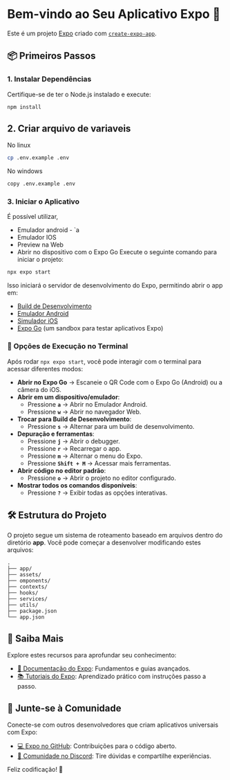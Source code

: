 # Bem-vindo ao Seu Aplicativo Expo 🚀

Este é um projeto [Expo](https://expo.dev) criado com [`create-expo-app`](https://www.npmjs.com/package/create-expo-app).

## 📦 Primeiros Passos

### 1. Instalar Dependências
Certifique-se de ter o Node.js instalado e execute:

```bash
npm install
```
## 2. Criar arquivo de variaveis
No linux
```bash
cp .env.example .env
```
No windows
```bash
copy .env.example .env
```

### 3. Iniciar o Aplicativo
É possível utilizar,
- Emulador android - `a 
- Emulador IOS
- Preview na Web
- Abrir no dispositivo com o Expo Go
Execute o seguinte comando para iniciar o projeto:

```bash
npx expo start
```

Isso iniciará o servidor de desenvolvimento do Expo, permitindo abrir o app em:

- [Build de Desenvolvimento](https://docs.expo.dev/develop/development-builds/introduction/)
- [Emulador Android](https://docs.expo.dev/workflow/android-studio-emulator/)
- [Simulador iOS](https://docs.expo.dev/workflow/ios-simulator/)
- [Expo Go](https://expo.dev/go) (um sandbox para testar aplicativos Expo)

### 📱 Opções de Execução no Terminal
Após rodar `npx expo start`, você pode interagir com o terminal para acessar diferentes modos:

- **Abrir no Expo Go** → Escaneie o QR Code com o Expo Go (Android) ou a câmera do iOS.
- **Abrir em um dispositivo/emulador**:
  - Pressione **`a`** → Abrir no Emulador Android.
  - Pressione **`w`** → Abrir no navegador Web.
- **Trocar para Build de Desenvolvimento**:
  - Pressione **`s`** → Alternar para um build de desenvolvimento.
- **Depuração e ferramentas**:
  - Pressione **`j`** → Abrir o debugger.
  - Pressione **`r`** → Recarregar o app.
  - Pressione **`m`** → Alternar o menu do Expo.
  - Pressione **`Shift + M`** → Acessar mais ferramentas.
- **Abrir código no editor padrão**:
  - Pressione **`o`** → Abrir o projeto no editor configurado.
- **Mostrar todos os comandos disponíveis**:
  - Pressione **`?`** → Exibir todas as opções interativas.

## 🛠 Estrutura do Projeto
O projeto segue um sistema de roteamento baseado em arquivos dentro do diretório **app**. Você pode começar a desenvolver modificando estes arquivos:

```
.
├── app/
├── assets/
├── omponents/
├── contexts/
├── hooks/
├── services/
├── utils/
├── package.json
└── app.json
```

## 📖 Saiba Mais
Explore estes recursos para aprofundar seu conhecimento:

- [📘 Documentação do Expo](https://docs.expo.dev/): Fundamentos e guias avançados.
- [📚 Tutoriais do Expo](https://docs.expo.dev/tutorial/introduction/): Aprendizado prático com instruções passo a passo.

## 🤝 Junte-se à Comunidade
Conecte-se com outros desenvolvedores que criam aplicativos universais com Expo:

- [💻 Expo no GitHub](https://github.com/expo/expo): Contribuições para o código aberto.
- [💬 Comunidade no Discord](https://chat.expo.dev): Tire dúvidas e compartilhe experiências.

Feliz codificação! 🎉